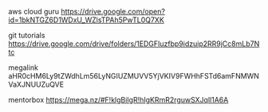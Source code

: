 aws cloud guru https://drive.google.com/open?id=1bkNTGZ6D1WDxU_WZlsTPAh5PwTL0Q7XK


git tutorials https://drive.google.com/drive/folders/1EDGFIuzfbp9idzuip2RR9jCc8mLb7Ntc


megalink aHR0cHM6Ly9tZWdhLm56LyNGIUZMUVV5YjVKIV9FWHhFSTd6amFNMWNVaXJNUUZuQVE


mentorbox https://mega.nz/#F!klgBiIgR!hIgKRmR2rguwSXJqll1A6A
